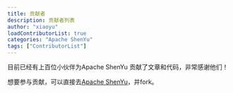 ```yaml
---
title: 贡献者
description: 贡献者列表
author: "xiaoyu"
loadContributorList: true
categories: "Apache ShenYu"
tags: ["ContributorList"]
---
```


目前已经有上百位小伙伴为Apache ShenYu 贡献了文章和代码，非常感谢他们！

想要参与贡献，可以直接去[Apache ShenYu](https://github.com/apache/incubator-shenyu/)，并fork。
